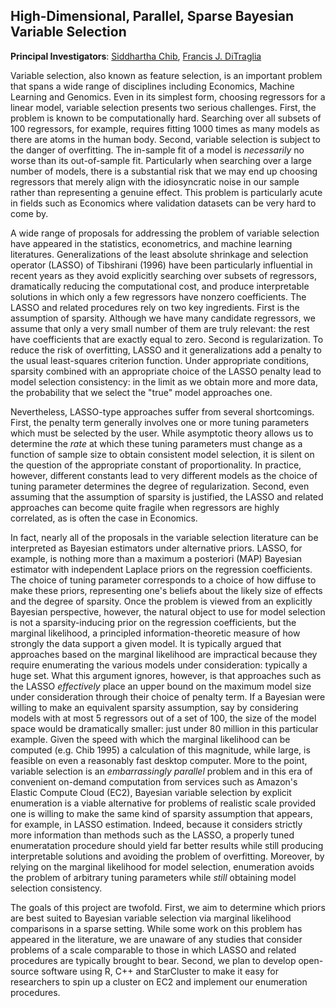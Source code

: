 High-Dimensional, Parallel, Sparse Bayesian Variable Selection
---------------------------------------------------
**Principal Investigators**: [Siddhartha Chib](http://apps.olin.wustl.edu/faculty/chib/), [Francis J. DiTraglia](http://www.ditraglia.com)

Variable selection, also known as feature selection, is an important problem that spans a wide range of disciplines including Economics, Machine Learning and Genomics.
Even in its simplest form, choosing regressors for a linear model, variable selection presents two serious challenges.
First, the problem is known to be computationally hard.
Searching over all subsets of 100 regressors, for example, requires fitting 1000 times as many models as there are atoms in the human body.
Second, variable selection is subject to the danger of overfitting.
The in-sample fit of a model is *necessarily* no worse than its out-of-sample fit.
Particularly when searching over a large number of models, there is a substantial risk that we may end up choosing regressors that merely align with the idiosyncratic noise in our sample rather than representing a genuine effect.
This problem is particularly acute in fields such as Economics where validation datasets can be very hard to come by.

A wide range of proposals for addressing the problem of variable selection have appeared in the statistics, econometrics, and machine learning literatures.
Generalizations of the least absolute shrinkage and selection operator (LASSO) of Tibshirani (1996) have been particularly influential in recent years as they avoid explicitly searching over subsets of regressors, dramatically reducing the computational cost, and produce interpretable solutions in which only a few regressors have nonzero coefficients.
The LASSO and related procedures rely on two key ingredients.
First is the assumption of sparsity.
Although we have many candidate regressors, we assume that only a very small number of them are truly relevant: the rest have coefficients that are exactly equal to zero.
Second is regularization.
To reduce the risk of overfitting, LASSO and it generalizations add a penalty to the usual least-squares criterion function.
Under appropriate conditions, sparsity combined with an appropriate choice of the LASSO penalty lead to model selection consistency: in the limit as we obtain more and more data, the probability that we select the "true" model approaches one.

Nevertheless, LASSO-type approaches suffer from several shortcomings.
First, the penalty term generally involves one or more tuning parameters which must be selected by the user.
While asymptotic theory allows us to determine the *rate* at which these tuning parameters must change as a function of sample size to obtain consistent model selection, it is silent on the question of the appropriate constant of proportionality.
In practice, however, different constants lead to very different models as the choice of tuning parameter determines the degree of regularization. 
Second, even assuming that the assumption of sparsity is justified, the LASSO and related approaches can become quite fragile when regressors are highly correlated, as is often the case in Economics.

In fact, nearly all of the proposals in the variable selection literature can be interpreted as Bayesian estimators under alternative priors.
LASSO, for example, is nothing more than a maximum a posteriori (MAP) Bayesian estimator with independent Laplace priors on the regression coefficients.
The choice of tuning parameter corresponds to a choice of how diffuse to make these priors, representing one's beliefs about the likely size of effects and the degree of sparsity.
Once the problem is viewed from an explicitly Bayesian perspective, however, the natural object to use for model selection is not a sparsity-inducing prior on the regression coefficients, but the marginal likelihood, a principled information-theoretic measure of how strongly the data support a given model.
It is typically argued that approaches based on the marginal likelihood are impractical because they require enumerating the various models under consideration: typically a huge set.
What this argument ignores, however, is that approaches such as the LASSO *effectively* place an upper bound on the maximum model size under consideration through their choice of penalty term.
If a Bayesian were willing to make an equivalent sparsity assumption, say by considering models with at most 5 regressors out of a set of 100, the size of the model space would be dramatically smaller: just under 80 million in this particular example.
Given the speed with which the marginal likelihood can be computed (e.g. Chib 1995) a calculation of this magnitude, while large, is feasible on even a reasonably fast desktop computer.
More to the point, variable selection is an *embarrassingly parallel* problem and in this era of convenient on-demand computation from services such as Amazon's Elastic Compute Cloud (EC2), Bayesian variable selection by explicit enumeration is a viable alternative for problems of realistic scale provided one is willing to make the same kind of sparsity assumption that appears, for example, in LASSO estimation.
Indeed, because it considers strictly more information than methods such as the LASSO, a properly tuned enumeratation procedure should yield far better results while still producing interpretable solutions and avoiding the problem of overfitting.
Moreover, by relying on the marginal likelihood for model selection, enumeration avoids the problem of arbitrary tuning parameters while *still* obtaining model selection consistency.

The goals of this project are twofold.
First, we aim to determine which priors are best suited to Bayesian variable selection via marginal likelihood comparisons in a sparse setting.
While some work on this problem has appeared in the literature, we are unaware of any studies that consider problems of a scale comparable to those in which LASSO and related procedures are typically brought to bear.
Second, we plan to develop open-source software using R, C++ and StarCluster to make it easy for researchers to spin up a cluster on EC2 and implement our enumeration procedures.
